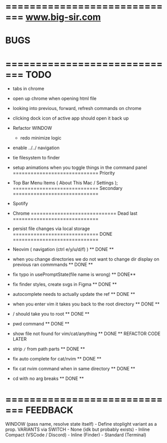 =============================
www.big-sir.com
=============================
BUGS
=============================
=============================
TODO
=============================
- tabs in chrome
- open up chrome when opening html file
- looking into previous, forward, refresh commands on chrome
- clicking dock icon of active app should open it back up
- Refactor WINDOW
  - redo minimize logic
- enable ../../ navigation
- tie filesystem to finder
- setup animations when you toggle things in the command panel
=============================
Priority
- Top Bar Menu Items ( About This Mac / Settings );
=============================
Secondary
=============================
 - Spotify
 - Chrome
=============================
Dead last
=============================
- persist file changes via local storage
=============================
DONE
=============================
- Neovim ( navigation (ctrl e/y/u/d/f) ) ** DONE **
- when you change directories we do not want to change dir display on previous ran commmands ** DONE **
- fix typo in usePromptState(file name is wrong) ** DONE**
- fix finder styles, create svgs in Figma ** DONE **
- autocomplete needs to actually update the ref ** DONE **

- when you enter vim it takes you back to the root directory ** DONE **
- / should take you to root ** DONE **
- pwd command ** DONE **
- show file not found for vim/cat/anything ** DONE ** REFACTOR CODE LATER
- strip `/` from path parts ** DONE **
- fix auto complete for cat/nvim ** DONE **
- fix cat nvim command when in same directory ** DONE **
- cd with no arg breaks ** DONE **

=============================
FEEDBACK
=============================
WINDOW (pass name, resolve state itself)
	- Define stoplight variant as a prop.
VARIANTS via SWITCH
	- None (idk but probably exists)
	- Inline Compact (VSCode / Discord)
	- Inline (Finder)
	- Standard (Terminal)

